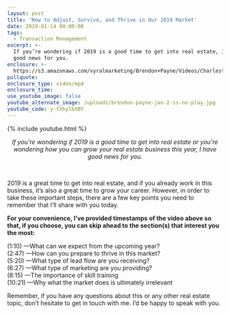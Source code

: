 ```yaml
---
layout: post
title: 'How to Adjust, Survive, and Thrive in Our 2019 Market'
date: 2019-01-14 00:00:00
tags:
  - Transaction Management
excerpt: >-
  If you’re wondering if 2019 is a good time to get into real estate, I have
  good news for you.
enclosure: >-
  https://s3.amazonaws.com/vyralmarketing/Brendon+Payne/Videos/Charleston+Expert+Advisors+-+How+to+Adjust%2C+Survive%2C+and+Thrive+in+Our+2019+Market.mp4
pullquote:
enclosure_type: video/mp4
enclosure_time:
use_youtube_image: false
youtube_alternate_image: /uploads/brendon-payne-jan-2-ss-no-play.jpg
youtube_code: y-thhylbXBY
---
```


{% include youtube.html %}

<center><em>If you&rsquo;re wondering if 2019 is a good time to get into real estate or you&rsquo;re wondering how you can grow your real estate business this year, I have good news for you.</em></center>

 

2019 is a great time to get into real estate, and if you already work in this business, it’s also a great time to grow your career. However, in order to take these important steps, there are a few key points you need to remember that I’ll share with you today.

**For your convenience, I’ve provided timestamps of the video above so that, if you choose, you can skip ahead to the section(s) that interest you the most:**

(1:10) —What can we expect from the upcoming year?<br>(2:47) —How can you prepare to thrive in this market?<br>(5:20) —What type of lead flow are you receiving?<br>(6:27) —What type of marketing are you providing?<br>(8:15) —The importance of skill training<br>(10:21) —Why what the market does is ultimately irrelevant

Remember, if you have any questions about this or any other real estate topic, don’t hesitate to get in touch with me. I’d be happy to speak with you.
